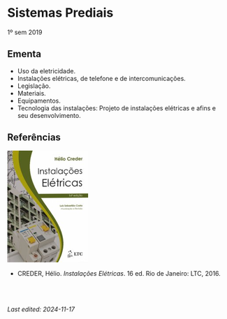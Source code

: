 # Sistemas Prediais

1º sem 2019

## Ementa

- Uso da eletricidade. 
- Instalações elétricas, de telefone e de intercomunicações. 
- Legislação. 
- Materiais. 
- Equipamentos. 
- Tecnologia das instalações: Projeto de instalações elétricas e afins e seu desenvolvimento.

## Referências

![](img/creder.jpg)

- CREDER, Hélio. *Instalações Elétricas*. 16 ed. Rio de Janeiro: LTC, 2016.


<br><br><br>*Last edited: 2024-11-17*
